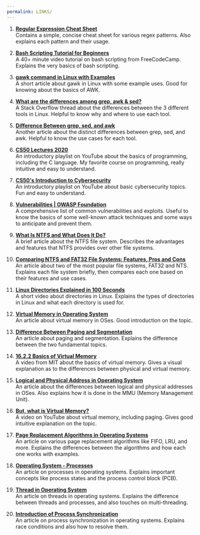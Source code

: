```yaml
---
permalink: LINKS/
---
```


1. **[Regular Expression Cheat Sheet](https://www.datacamp.com/cheat-sheet/regular-expresso)**<br>
Contains a simple, concise cheat sheet for various regex patterns. Also explains each pattern and their usage.

2. **[Bash Scripting Tutorial for Beginners](https://youtu.be/tK9Oc6AEnR4?si=ecqFsQJ_Ainuy284)**<br>
A 40+ minute video tutorial on bash scripting from FreeCodeCamp. Explains the very basics of bash scripting.

3. **[gawk command in Linux with Examples](https://www.geeksforgeeks.org/gawk-command-in-linux-with-examples/)**<br>
A short article about gawk in Linux with some example uses. Good for knowing about the basics of AWK.

4. **[What are the differences among grep, awk & sed?](https://stackoverflow.com/questions/7727640/what-are-the-differences-among-grep-awk-sed)**<br>
A Stack Overflow thread about the differences between the 3 different tools in Linux. Helpful to know why and where to use each tool.

5. **[Difference Between grep, sed, and awk](https://www.baeldung.com/linux/grep-sed-awk-differences)**<br>
Another article about the distinct differences between grep, sed, and awk. Helpful to know the use cases for each tool.

6. **[CS50 Lectures 2020](https://www.youtube.com/playlist?list=PLhQjrBD2T382_R182iC2gNZI9HzWFMC_8)**<br>
An introductory playlist on YouTube about the basics of programming, including the C language. My favorite course on programming, really intuitive and easy to understand.

7. **[CS50's Introduction to Cybersecurity](https://www.youtube.com/playlist?list=PLhQjrBD2T383Cqo5I1oRrbC1EKRAKGKUE)**<br>
An introductory playlist on YouTube about basic cybersecurity topics. Fun and easy to understand.

8. **[Vulnerabilities | OWASP Foundation](https://owasp.org/www-community/vulnerabilities/)**<br>
A comprehensive list of common vulnerabilities and exploits. Useful to know the basics of some well-known attack techniques and some ways to anticipate and prevent them.
 
9. **[What Is NTFS and What Does It Do?](https://jotelulu.com/en-gb/blog/what-is-ntfs/)**<br>
A brief article about the NTFS file system. Describes the advantages and features that NTFS provides over other file systems.

10. **[Comparing NTFS and FAT32 File Systems: Features, Pros and Cons](https://superops.com/ntfs-vs-fat32)**<br>
An article about two of the most popular file systems, FAT32 and NTS. Explains each file system briefly, then compares each one based on their features and use cases.

11. **[Linux Directories Explained in 100 Seconds](https://www.youtube.com/watch?v=42iQKuQodW4)**<br>
A short video about directories in Linux. Explains the types of directories in Linux and what each directory is used for.

12. **[Virtual Memory in Operating System](https://www.geeksforgeeks.org/virtual-memory-in-operating-system/)**<br>
An article about virtual memory in OSes. Good introduction on the topic.

13. **[Difference Between Paging and Segmentation](https://www.geeksforgeeks.org/difference-between-paging-and-segmentation/)**<br>
An article about paging and segmentation. Explains the difference between the two fundamental topics.

14. **[16.2.2 Basics of Virtual Memory](https://www.youtube.com/watch?v=8yO2FBBfaB0)**<br>
A video from MIT about the basics of virtual memory. Gives a visual explanation as to the differences between physical and virtual memory.

15. **[Logical and Physical Address in Operating System](https://www.geeksforgeeks.org/logical-and-physical-address-in-operating-system/)**<br>
An article about the differences between logical and physical addresses in OSes. Also explains how it is done in the MMU (Memory Management Unit).

16. **[But, what is Virtual Memory?](https://www.youtube.com/watch?v=A9WLYbE0p-I)**<br>
A video on YouTube about virtual memory, including paging. Gives good intuitive explanation on the topic.

17. **[Page Replacement Algorithms in Operating Systems](https://www.geeksforgeeks.org/page-replacement-algorithms-in-operating-systems/)**<br>
An article on various page replacement algorithms like FIFO, LRU, and more. Explains the differences between the algorithms and how each one works with examples.

18. **[Operating System - Processes](https://www.tutorialspoint.com/operating_system/os_processes.htm)**<br>
An article on processes in operating systems. Explains important concepts like process states and the process control block (PCB).

19. **[Thread in Operating System](https://www.geeksforgeeks.org/thread-in-operating-system/)**<br>
An article on threads in operating systems. Explains the difference between threads and processes, and also touches on multi-threading.

20. **[Introduction of Process Synchronization](https://www.geeksforgeeks.org/introduction-of-process-synchronization/)**<br>
An article on process synchronization in operating systems. Explains race conditions and also how to resolve them.

